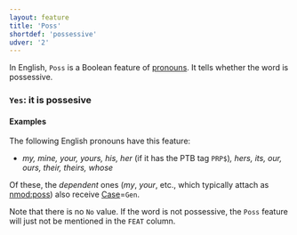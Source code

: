 ```yaml
---
layout: feature
title: 'Poss'
shortdef: 'possessive'
udver: '2'
---
```


In English, `Poss` is a Boolean feature of [pronouns](en-pos/PRON). It tells whether the word is possessive.

### <a name="Yes">`Yes`</a>: it is possesive

#### Examples

The following English pronouns have this feature:

* _my, mine, your, yours, his, her_ (if it has the PTB tag `PRP$`)_, hers, its, our, ours, their, theirs, whose_

Of these, the *dependent* ones (_my_, _your_, etc., which typically attach as [nmod:poss]()) also receive [Case]()=`Gen`.

Note that there is no `No` value. If the word is not possessive, the `Poss` feature will just not be mentioned in the `FEAT` column.
<!-- Interlanguage links updated Ne 5. května 2024, 18:20:16 CEST -->
